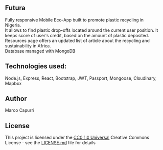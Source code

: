 ## Futura

Fully responsive Mobile Eco-App built to promote plastic recycling in Nigeria.<br/>
It allows to find plastic drop-offs located around the current user position.
It keeps score of user's credit, based on the amount of plastic deposited.<br/>
Resources page offers an updated list of article about the recycling and sustainability in Africa.<br/>
Database managed with MongoDB

## Technologies used:
Node.js, Express, React, Bootstrap, JWT, 	Passport, Mongoose, Cloudinary, Mapbox


## Author

Marco Capurri

## License

This project is licensed under the [CC0 1.0 Universal](LICENSE.md)
Creative Commons License - see the [LICENSE.md](LICENSE.md) file for
details

